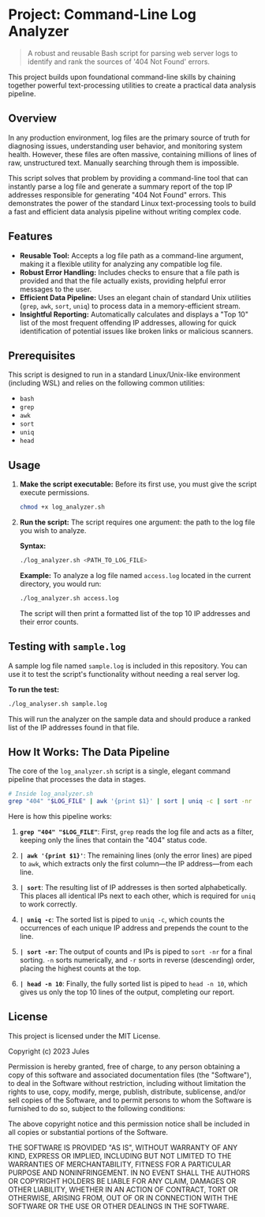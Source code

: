 # Project: Command-Line Log Analyzer

> A robust and reusable Bash script for parsing web server logs to identify and rank the sources of '404 Not Found' errors.

This project builds upon foundational command-line skills by chaining together powerful text-processing utilities to create a practical data analysis pipeline.

## Overview

In any production environment, log files are the primary source of truth for diagnosing issues, understanding user behavior, and monitoring system health. However, these files are often massive, containing millions of lines of raw, unstructured text. Manually searching through them is impossible.

This script solves that problem by providing a command-line tool that can instantly parse a log file and generate a summary report of the top IP addresses responsible for generating "404 Not Found" errors. This demonstrates the power of the standard Linux text-processing tools to build a fast and efficient data analysis pipeline without writing complex code.

## Features

* **Reusable Tool:** Accepts a log file path as a command-line argument, making it a flexible utility for analyzing any compatible log file.
* **Robust Error Handling:** Includes checks to ensure that a file path is provided and that the file actually exists, providing helpful error messages to the user.
* **Efficient Data Pipeline:** Uses an elegant chain of standard Unix utilities (`grep`, `awk`, `sort`, `uniq`) to process data in a memory-efficient stream.
* **Insightful Reporting:** Automatically calculates and displays a "Top 10" list of the most frequent offending IP addresses, allowing for quick identification of potential issues like broken links or malicious scanners.

## Prerequisites

This script is designed to run in a standard Linux/Unix-like environment (including WSL) and relies on the following common utilities:
* `bash`
* `grep`
* `awk`
* `sort`
* `uniq`
* `head`

## Usage

1.  **Make the script executable:**
    Before its first use, you must give the script execute permissions.
    ```bash
    chmod +x log_analyzer.sh
    ```

2.  **Run the script:**
    The script requires one argument: the path to the log file you wish to analyze.

    **Syntax:**
    ```bash
    ./log_analyzer.sh <PATH_TO_LOG_FILE>
    ```

    **Example:**
    To analyze a log file named `access.log` located in the current directory, you would run:
    ```bash
    ./log_analyzer.sh access.log
    ```
    The script will then print a formatted list of the top 10 IP addresses and their error counts.

## Testing with `sample.log`

A sample log file named `sample.log` is included in this repository. You can use it to test the script's functionality without needing a real server log.

**To run the test:**
```bash
./log_analyser.sh sample.log
```

This will run the analyzer on the sample data and should produce a ranked list of the IP addresses found in that file.

## How It Works: The Data Pipeline

The core of the `log_analyzer.sh` script is a single, elegant command pipeline that processes the data in stages.

```bash
# Inside log_analyzer.sh
grep "404" "$LOG_FILE" | awk '{print $1}' | sort | uniq -c | sort -nr | head -n 10
```

Here is how this pipeline works:

1.  **`grep "404" "$LOG_FILE"`**: First, `grep` reads the log file and acts as a filter, keeping only the lines that contain the "404" status code.

2.  **`| awk '{print $1}'`**: The remaining lines (only the error lines) are piped to `awk`, which extracts only the first column—the IP address—from each line.

3.  **`| sort`**: The resulting list of IP addresses is then sorted alphabetically. This places all identical IPs next to each other, which is required for `uniq` to work correctly.

4.  **`| uniq -c`**: The sorted list is piped to `uniq -c`, which counts the occurrences of each unique IP address and prepends the count to the line.

5.  **`| sort -nr`**: The output of counts and IPs is piped to `sort -nr` for a final sorting. `-n` sorts numerically, and `-r` sorts in reverse (descending) order, placing the highest counts at the top.

6.  **`| head -n 10`**: Finally, the fully sorted list is piped to `head -n 10`, which gives us only the top 10 lines of the output, completing our report.

## License

This project is licensed under the MIT License.

Copyright (c) 2023 Jules

Permission is hereby granted, free of charge, to any person obtaining a copy
of this software and associated documentation files (the "Software"), to deal
in the Software without restriction, including without limitation the rights
to use, copy, modify, merge, publish, distribute, sublicense, and/or sell
copies of the Software, and to permit persons to whom the Software is
furnished to do so, subject to the following conditions:

The above copyright notice and this permission notice shall be included in all
copies or substantial portions of the Software.

THE SOFTWARE IS PROVIDED "AS IS", WITHOUT WARRANTY OF ANY KIND, EXPRESS OR
IMPLIED, INCLUDING BUT NOT LIMITED TO THE WARRANTIES OF MERCHANTABILITY,
FITNESS FOR A PARTICULAR PURPOSE AND NONINFRINGEMENT. IN NO EVENT SHALL THE
AUTHORS OR COPYRIGHT HOLDERS BE LIABLE FOR ANY CLAIM, DAMAGES OR OTHER
LIABILITY, WHETHER IN AN ACTION OF CONTRACT, TORT OR OTHERWISE, ARISING FROM,
OUT OF OR IN CONNECTION WITH THE SOFTWARE OR THE USE OR OTHER DEALINGS IN THE
SOFTWARE.